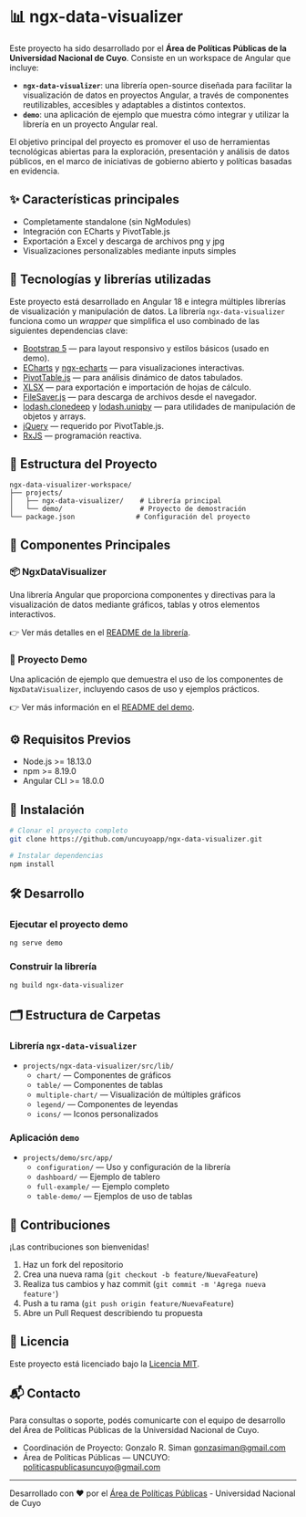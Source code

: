 # 📊 ngx-data-visualizer

Este proyecto ha sido desarrollado por el **Área de Políticas Públicas de la Universidad Nacional de Cuyo**. Consiste en un workspace de Angular que incluye:

- **`ngx-data-visualizer`**: una librería open-source diseñada para facilitar la visualización de datos en proyectos Angular, a través de componentes reutilizables, accesibles y adaptables a distintos contextos.
- **`demo`**: una aplicación de ejemplo que muestra cómo integrar y utilizar la librería en un proyecto Angular real.

El objetivo principal del proyecto es promover el uso de herramientas tecnológicas abiertas para la exploración, presentación y análisis de datos públicos, en el marco de iniciativas de gobierno abierto y políticas basadas en evidencia.

## ✨ Características principales

- Completamente standalone (sin NgModules)
- Integración con ECharts y PivotTable.js
- Exportación a Excel y descarga de archivos png y jpg
- Visualizaciones personalizables mediante inputs simples

## 🧩 Tecnologías y librerías utilizadas

Este proyecto está desarrollado en Angular 18 e integra múltiples librerías de visualización y manipulación de datos. La librería `ngx-data-visualizer` funciona como un *wrapper* que simplifica el uso combinado de las siguientes dependencias clave:

- [Bootstrap 5](https://getbootstrap.com/) — para layout responsivo y estilos básicos (usado en demo).
- [ECharts](https://echarts.apache.org/) y [ngx-echarts](https://github.com/xieziyu/ngx-echarts) — para visualizaciones interactivas.
- [PivotTable.js](https://pivottable.js.org/) — para análisis dinámico de datos tabulados.
- [XLSX](https://github.com/SheetJS/sheetjs) — para exportación e importación de hojas de cálculo.
- [FileSaver.js](https://github.com/eligrey/FileSaver.js) — para descarga de archivos desde el navegador.
- [lodash.clonedeep](https://lodash.com/docs/4.17.15#cloneDeep) y [lodash.uniqby](https://lodash.com/docs/4.17.15#uniqBy) — para utilidades de manipulación de objetos y arrays.
- [jQuery](https://jquery.com/) — requerido por PivotTable.js.
- [RxJS](https://rxjs.dev/) — programación reactiva.

## 📁 Estructura del Proyecto

```
ngx-data-visualizer-workspace/
├── projects/
│   ├── ngx-data-visualizer/    # Librería principal
│   └── demo/                   # Proyecto de demostración
└── package.json               # Configuración del proyecto
```

## 🧩 Componentes Principales

### 📦 NgxDataVisualizer

Una librería Angular que proporciona componentes y directivas para la visualización de datos mediante gráficos, tablas y otros elementos interactivos.

👉 Ver más detalles en el [README de la librería](projects/ngx-data-visualizer/README.md).

### 🧪 Proyecto Demo

Una aplicación de ejemplo que demuestra el uso de los componentes de `NgxDataVisualizer`, incluyendo casos de uso y ejemplos prácticos.

👉 Ver más información en el [README del demo](projects/demo/README.md).

## ⚙️ Requisitos Previos

- Node.js >= 18.13.0
- npm >= 8.19.0
- Angular CLI >= 18.0.0



## 🚀 Instalación

```bash
# Clonar el proyecto completo
git clone https://github.com/uncuyoapp/ngx-data-visualizer.git

# Instalar dependencias
npm install
```


## 🛠️ Desarrollo

### Ejecutar el proyecto demo
```bash
ng serve demo
```

### Construir la librería
```bash
ng build ngx-data-visualizer
```


## 🗂️ Estructura de Carpetas

### Librería `ngx-data-visualizer`

- `projects/ngx-data-visualizer/src/lib/`  
  - `chart/` — Componentes de gráficos  
  - `table/` — Componentes de tablas  
  - `multiple-chart/` — Visualización de múltiples gráficos  
  - `legend/` — Componentes de leyendas  
  - `icons/` — Iconos personalizados  

### Aplicación `demo`

- `projects/demo/src/app/`  
  - `configuration/` — Uso y configuración de la librería  
  - `dashboard/` — Ejemplo de tablero
  - `full-example/` — Ejemplo completo
  - `table-demo/` — Ejemplos de uso de tablas    


## 🤝 Contribuciones

¡Las contribuciones son bienvenidas!

1. Haz un fork del repositorio  
2. Crea una nueva rama (`git checkout -b feature/NuevaFeature`)  
3. Realiza tus cambios y haz commit (`git commit -m 'Agrega nueva feature'`)  
4. Push a tu rama (`git push origin feature/NuevaFeature`)  
5. Abre un Pull Request describiendo tu propuesta  


## 📄 Licencia

Este proyecto está licenciado bajo la [Licencia MIT](LICENSE).


## 📬 Contacto

Para consultas o soporte, podés comunicarte con el equipo de desarrollo del Área de Políticas Públicas de la Universidad Nacional de Cuyo.

- Coordinación de Proyecto: Gonzalo R. Siman [gonzasiman@gmail.com](mailto:gonzasiman@gmail.com)
- Área de Políticas Públicas — UNCUYO: [politicaspublicasuncuyo@gmail.com](mailto:politicaspublicasuncuyo@gmail.com)

---

Desarrollado con ❤️ por el [Área de Políticas Públicas]([htts](https://www.uncuyo.edu.ar/politicaspublicas/)) - Universidad Nacional de Cuyo
